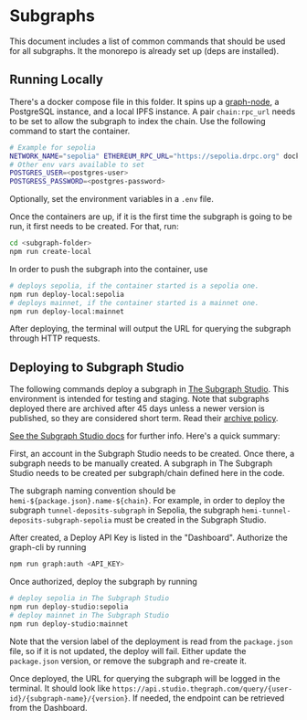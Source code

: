 # Subgraphs

This document includes a list of common commands that should be used for all subgraphs. It the monorepo is already set up (deps are installed).

## Running Locally

There's a docker compose file in this folder. It spins up a [graph-node](https://github.com/graphprotocol/graph-node), a PostgreSQL instance, and a local IPFS instance.
A pair `chain:rpc_url` needs to be set to allow the subgraph to index the chain.
Use the following command to start the container.

```sh
# Example for sepolia
NETWORK_NAME="sepolia" ETHEREUM_RPC_URL="https://sepolia.drpc.org" docker compose up -d
# Other env vars available to set
POSTGRES_USER=<postgres-user>
POSTGRESS_PASSWORD=<postgres-password>
```

Optionally, set the environment variables in a `.env` file.

Once the containers are up, if it is the first time the subgraph is going to be run, it first needs to be created. For that, run:

```sh
cd <subgraph-folder>
npm run create-local
```

In order to push the subgraph into the container, use

```sh
# deploys sepolia, if the container started is a sepolia one.
npm run deploy-local:sepolia
# deploys mainnet, if the container started is a mainnet one.
npm run deploy-local:mainnet
```

After deploying, the terminal will output the URL for querying the subgraph through HTTP requests.

## Deploying to Subgraph Studio

The following commands deploy a subgraph in [The Subgraph Studio](https://thegraph.com/studio/). This environment is intended for testing and staging. Note that subgraphs deployed there are archived after 45 days unless a newer version is published, so they are considered short term. Read their [archive policy](https://thegraph.com/docs/en/subgraphs/developing/deploying/multiple-networks/#subgraph-studio-subgraph-archive-policy).

[See the Subgraph Studio docs](https://thegraph.com/docs/en/subgraphs/developing/deploying/using-subgraph-studio/) for further info. Here's a quick summary:

First, an account in the Subgraph Studio needs to be created. Once there, a subgraph needs to be manually created. A subgraph in The Subgraph Studio needs to be created per subgraph/chain defined here in the code.

The subgraph naming convention should be `hemi-${package.json}.name-${chain}`. For example, in order to deploy the subgraph `tunnel-deposits-subgraph` in Sepolia, the subgraph `hemi-tunnel-deposits-subgraph-sepolia` must be created in the Subgraph Studio.

After created, a Deploy API Key is listed in the "Dashboard". Authorize the graph-cli by running

```sh
npm run graph:auth <API_KEY>
```

Once authorized, deploy the subgraph by running

```sh
# deploy sepolia in The Subgraph Studio
npm run deploy-studio:sepolia
# deploy mainnet in The Subgraph Studio
npm run deploy-studio:mainnet
```

Note that the version label of the deployment is read from the `package.json` file, so if it is not updated, the deploy will fail. Either update the `package.json` version, or remove the subgraph and re-create it.

Once deployed, the URL for querying the subgraph will be logged in the terminal. It should look like `https://api.studio.thegraph.com/query/{user-id}/{subgraph-name}/{version}`. If needed, the endpoint can be retrieved from the Dashboard.
